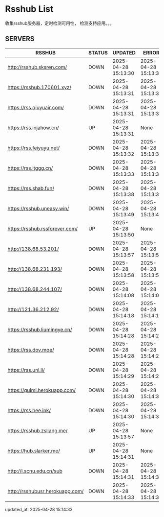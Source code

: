 # Rsshub List

收集rsshub服务器，定时检测可用性， 检测支持应用。。。


## SERVERS

|  RSSHUB   | STATUS  | UPDATED  | ERROR  | TWITTER |  
|  ----  | ----  | ----  | ----  | ---- |  
| http://rsshub.sksren.com/ | DOWN | 2025-04-28 15:13:30 | 2025-04-28 15:13:30 |  
| https://rsshub.170601.xyz/ | DOWN | 2025-04-28 15:13:31 | 2025-04-28 15:13:31 |  
| https://rss.qiuyuair.com/ | DOWN | 2025-04-28 15:13:31 | 2025-04-28 15:13:31 |  
| https://rss.injahow.cn/ | UP | 2025-04-28 15:13:31 | None ||  
| https://rss.feiyuyu.net/ | DOWN | 2025-04-28 15:13:32 | 2025-04-28 15:13:32 |  
| https://rss.itggg.cn/ | DOWN | 2025-04-28 15:13:33 | 2025-04-28 15:13:33 |  
| https://rss.shab.fun/ | DOWN | 2025-04-28 15:13:38 | 2025-04-28 15:13:38 |  
| https://rsshub.uneasy.win/ | DOWN | 2025-04-28 15:13:49 | 2025-04-28 15:13:49 |  
| https://rsshub.rssforever.com/ | UP | 2025-04-28 15:13:50 | None ||  
| http://138.68.53.201/ | DOWN | 2025-04-28 15:13:57 | 2025-04-28 15:13:57 |  
| http://138.68.231.193/ | DOWN | 2025-04-28 15:13:58 | 2025-04-28 15:13:58 |  
| http://138.68.244.107/ | DOWN | 2025-04-28 15:14:08 | 2025-04-28 15:14:08 |  
| http://121.36.212.92/ | DOWN | 2025-04-28 15:14:18 | 2025-04-28 15:14:18 |  
| https://rsshub.liumingye.cn/ | DOWN | 2025-04-28 15:14:28 | 2025-04-28 15:14:28 |  
| https://rss.dov.moe/ | DOWN | 2025-04-28 15:14:28 | 2025-04-28 15:14:28 |  
| https://rss.unl.li/ | DOWN | 2025-04-28 15:14:29 | 2025-04-28 15:14:29 |  
| https://guimi.herokuapp.com/ | DOWN | 2025-04-28 15:14:30 | 2025-04-28 15:14:30 |  
| https://rss.hee.ink/ | DOWN | 2025-04-28 15:14:30 | 2025-04-28 15:14:30 |  
| https://rsshub.zsliang.me/ | UP | 2025-04-28 15:13:57 | None |OK|  
| https://hub.slarker.me/ | UP | 2025-04-28 15:14:31 | None ||  
| http://i.scnu.edu.cn/sub | DOWN | 2025-04-28 15:14:31 | 2025-04-28 15:14:31 |  
| http://rsshubusr.herokuapp.com/ | DOWN | 2025-04-28 15:14:33 | 2025-04-28 15:14:33 |  
  

updated_at: 2025-04-28 15:14:33  
